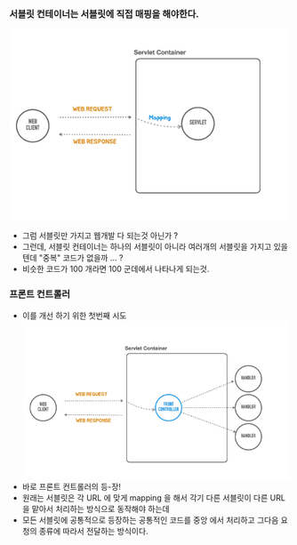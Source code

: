 ### 서블릿 컨테이너는 서블릿에 직접 매핑을 해야한다.
![](../images/389313a2.png)

- 그럼 서블릿만 가지고 웹개발 다 되는것 아닌가 ?
- 그런데, 서블릿 컨테이너는 하나의 서블릿이 아니라 여러개의 서블릿을 가지고 있을텐데 "중복" 코드가 없을까 ... ?
- 비슷한 코드가 100 개라면 100 군데에서 나타나게 되는것.

### 프론트 컨트롤러
- 이를 개선 하기 위한 첫번째 시도
![](../images/e66cc673.png)
- 바로 프론트 컨트롤러의 등-장!
- 원래는 서블릿은 각 URL 에 맞게 mapping 을 해서 각기 다른 서블릿이 다른 URL 을 맡아서 처리하는 방식으로 동작해야 하는데
- 모든 서블릿에 공통적으로 등장하는 공통적인 코드를 중앙 에서 처리하고 그다음 요청의 종류에 따라서 전달하는 방식이다.
